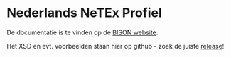 # Nederlands NeTEx Profiel

De documentatie is te vinden op de [BISON website](http://bison.dova.nu/standaarden/netex-nl).

Het XSD en evt. voorbeelden staan hier op github - zoek de juiste [release](http://github.com/BISONNL/NeTEx-NL/releases)!
